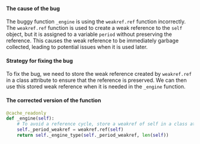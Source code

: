 #### The cause of the bug
The buggy function `_engine` is using the `weakref.ref` function incorrectly. The `weakref.ref` function is used to create a weak reference to the `self` object, but it is assigned to a variable `period` without preserving the reference. This causes the weak reference to be immediately garbage collected, leading to potential issues when it is used later.

#### Strategy for fixing the bug
To fix the bug, we need to store the weak reference created by `weakref.ref` in a class attribute to ensure that the reference is preserved. We can then use this stored weak reference when it is needed in the `_engine` function.

#### The corrected version of the function
```python
@cache_readonly
def _engine(self):
    # To avoid a reference cycle, store a weakref of self in a class attribute
    self._period_weakref = weakref.ref(self)
    return self._engine_type(self._period_weakref, len(self))
```